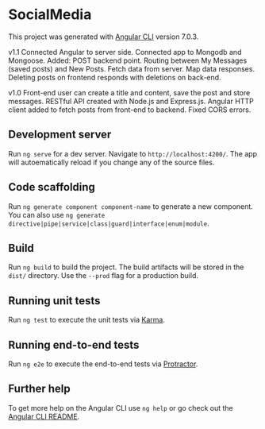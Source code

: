 # SocialMedia

This project was generated with [Angular CLI](https://github.com/angular/angular-cli) version 7.0.3.

v1.1 Connected Angular to server side. Connected app to Mongodb and Mongoose. Added: POST backend point. 
Routing between My Messages (saved posts) and New Posts. Fetch data from server. Map data responses. Deleting posts on frontend responds with deletions on back-end.

v1.0
Front-end user can create a title and content, save the post and store messages. RESTful API created with Node.js and Express.js. Angular HTTP client added to fetch posts from front-end to backend. Fixed CORS errors. 

## Development server

Run `ng serve` for a dev server. Navigate to `http://localhost:4200/`. The app will autoematically reload if you change any of the source files.

## Code scaffolding

Run `ng generate component component-name` to generate a new component. You can also use `ng generate directive|pipe|service|class|guard|interface|enum|module`.

## Build

Run `ng build` to build the project. The build artifacts will be stored in the `dist/` directory. Use the `--prod` flag for a production build.

## Running unit tests

Run `ng test` to execute the unit tests via [Karma](https://karma-runner.github.io).

## Running end-to-end tests

Run `ng e2e` to execute the end-to-end tests via [Protractor](http://www.protractortest.org/).

## Further help

To get more help on the Angular CLI use `ng help` or go check out the [Angular CLI README](https://github.com/angular/angular-cli/blob/master/README.md).
 
 
